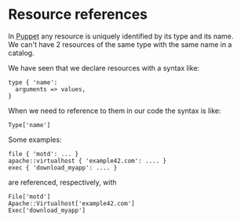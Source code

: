            
       
<h1>Resource references</h1>
       
                            
<p>In <abbr title="Puppet automation tool">Puppet</abbr> any resource is uniquely identified by its type and its name.<br />We can't have 2 resources of the same type with the same name in a catalog.</p>
<p>We have seen that we declare resources with a syntax like:</p> 
<pre class=" code"><code><span class="java_plain">type&nbsp;</span><span class="java_separator">{</span><span class="java_plain">&nbsp;</span><span class="java_literal">'name'</span><span class="java_operator">:</span><span class="java_plain"></span>
<span class="java_plain">&nbsp;&nbsp;arguments&nbsp;</span><span class="java_operator">=&gt;</span><span class="java_plain">&nbsp;values</span><span class="java_separator">,</span><span class="java_plain"></span>
<span class="java_separator">}</span><span class="java_plain"></span></code></pre>
<p>When we need to reference to them in our code the syntax is like:</p> 
<pre class=" code"><code><span class="java_type">Type</span><span class="java_separator">[</span><span class="java_literal">'name'</span><span class="java_separator">]</span><span class="java_plain"></span></code></pre>
<p>Some examples:</p> 
<pre class=" code"><code><span class="java_plain">file&nbsp;</span><span class="java_separator">{</span><span class="java_plain">&nbsp;</span><span class="java_literal">'motd'</span><span class="java_operator">:</span><span class="java_plain">&nbsp;</span><span class="java_separator">...</span><span class="java_plain">&nbsp;</span><span class="java_separator">}</span><span class="java_plain"></span>
<span class="java_plain">apache</span><span class="java_operator">::</span><span class="java_plain">virtualhost&nbsp;</span><span class="java_separator">{</span><span class="java_plain">&nbsp;</span><span class="java_literal">'example42.com'</span><span class="java_operator">:</span><span class="java_plain">&nbsp;</span><span class="java_separator">....</span><span class="java_plain">&nbsp;</span><span class="java_separator">}</span><span class="java_plain"></span>
<span class="java_plain">exec&nbsp;</span><span class="java_separator">{</span><span class="java_plain">&nbsp;</span><span class="java_literal">'download_myapp'</span><span class="java_operator">:</span><span class="java_plain">&nbsp;</span><span class="java_separator">....</span><span class="java_plain">&nbsp;</span><span class="java_separator">}</span><span class="java_plain"></span></code></pre>
<p>are referenced, respectively, with</p> 
<pre class=" code"><code><span class="java_type">File</span><span class="java_separator">[</span><span class="java_literal">'motd'</span><span class="java_separator">]</span><span class="java_plain"></span>
<span class="java_type">Apache</span><span class="java_operator">::</span><span class="java_type">Virtualhost</span><span class="java_separator">[</span><span class="java_literal">'example42.com'</span><span class="java_separator">]</span><span class="java_plain"></span>
<span class="java_type">Exec</span><span class="java_separator">[</span><span class="java_literal">'download_myapp'</span><span class="java_separator">]</span><span class="java_plain"></span></code></pre>
  
     
     
           

